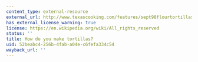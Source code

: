 ```yaml
---
content_type: external-resource
external_url: http://www.texascooking.com/features/sept98flourtortillas.htm
has_external_license_warning: true
license: https://en.wikipedia.org/wiki/All_rights_reserved
status: ''
title: How do you make tortillas?
uid: 52beabc4-256b-4fab-a04e-c6fefa334c54
wayback_url: ''
---
```

